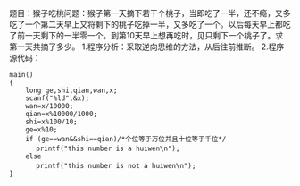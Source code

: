 题目：猴子吃桃问题：猴子第一天摘下若干个桃子，当即吃了一半，还不瘾，又多吃了一个第二天早上又将剩下的桃子吃掉一半，又多吃了一个。以后每天早上都吃了前一天剩下的一半零一个。到第10天早上想再吃时，见只剩下一个桃子了。求第一天共摘了多少。
1.程序分析：采取逆向思维的方法，从后往前推断。
2.程序源代码：
```  
main()
{
	long ge,shi,qian,wan,x;
	scanf("%ld",&x);
	wan=x/10000;
	qian=x%10000/1000;
	shi=x%100/10;
	ge=x%10;
	if (ge==wan&&shi==qian)/*个位等于万位并且十位等于千位*/
	　 printf("this number is a huiwen\n");
	else
	　 printf("this number is not a huiwen\n");
}
```
